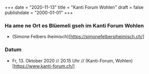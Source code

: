 ﻿+++
date = "2020-11-13"
title = "Kanti Forum Wohlen"
draft = false
publishdate = "2000-01-01"
+++

### Ha ame ne Ort es Blüemeli gseh im Kanti Forum Wohlen

* (Simone Felbers iheimisch)[https://simonefelbersiheimisch.ch/]


### Datum

* Fr, 13. Oktober 2020 // 20.15 Uhr // (Kanti-Forum, Wohlen)[https://www.kanti-forum.ch/]